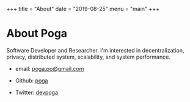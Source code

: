+++
title = "About"
date = "2019-08-25"
menu = "main"
+++

# About Poga

Software Developer and Researcher. I'm interested in decentralization, privacy, distributed system, scalability, and system performance.

* email: poga.po@gmail.com

* Github: [poga](https://github.com/poga)

* Twitter: [devpoga](https://twitter.com/devpoga)

